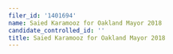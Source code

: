 ```yaml
---
filer_id: '1401694'
name: Saied Karamooz for Oakland Mayor 2018
candidate_controlled_id: ''
title: Saied Karamooz for Oakland Mayor 2018
---
```

